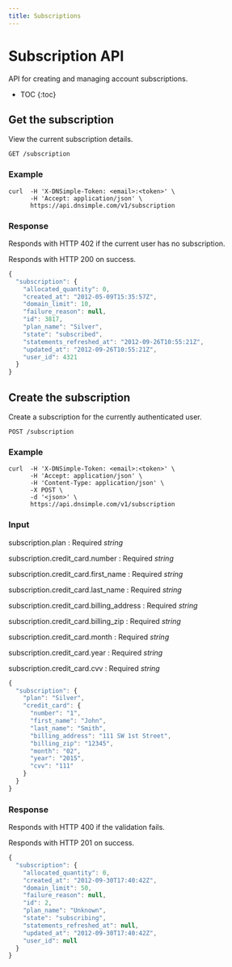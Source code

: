 ```yaml
---
title: Subscriptions
---
```


# Subscription API

API for creating and managing account subscriptions.

* TOC
{:toc}


## Get the subscription 

View the current subscription details.

    GET /subscription

### Example

    curl  -H 'X-DNSimple-Token: <email>:<token>' \
          -H 'Accept: application/json' \
          https://api.dnsimple.com/v1/subscription

### Response

Responds with HTTP 402 if the current user has no subscription.

Responds with HTTP 200 on success.

~~~js
{
  "subscription": {
    "allocated_quantity": 0,
    "created_at": "2012-05-09T15:35:57Z",
    "domain_limit": 10,
    "failure_reason": null,
    "id": 3817,
    "plan_name": "Silver",
    "state": "subscribed",
    "statements_refreshed_at": "2012-09-26T10:55:21Z",
    "updated_at": "2012-09-26T10:55:21Z",
    "user_id": 4321
  }
}
~~~


## Create the subscription

Create a subscription for the currently authenticated user.

    POST /subscription

### Example

    curl  -H 'X-DNSimple-Token: <email>:<token>' \
          -H 'Accept: application/json' \
          -H 'Content-Type: application/json' \
          -X POST \
          -d '<json>' \
          https://api.dnsimple.com/v1/subscription

### Input

subscription.plan
: Required _string_

subscription.credit_card.number
: Required _string_

subscription.credit_card.first_name
: Required _string_

subscription.credit_card.last_name
: Required _string_

subscription.credit_card.billing_address
: Required _string_

subscription.credit_card.billing_zip
: Required _string_

subscription.credit_card.month
: Required _string_

subscription.credit_card.year
: Required _string_

subscription.credit_card.cvv
: Required _string_

~~~js
{
  "subscription": {
    "plan": "Silver",
    "credit_card": {
      "number": "1",
      "first_name": "John",
      "last_name": "Smith",
      "billing_address": "111 SW 1st Street",
      "billing_zip": "12345",
      "month": "02",
      "year": "2015",
      "cvv": "111"
    }
  }
}
~~~

### Response

Responds with HTTP 400 if the validation fails.

Responds with HTTP 201 on success.

~~~js
{
  "subscription": {
    "allocated_quantity": 0,
    "created_at": "2012-09-30T17:40:42Z",
    "domain_limit": 50,
    "failure_reason": null,
    "id": 2,
    "plan_name": "Unknown",
    "state": "subscribing",
    "statements_refreshed_at": null,
    "updated_at": "2012-09-30T17:40:42Z",
    "user_id": null
  }
}
~~~
